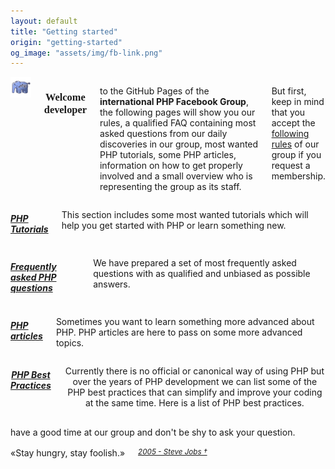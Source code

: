 ```yaml
---
layout: default
title: "Getting started"
origin: "getting-started"
og_image: "assets/img/fb-link.png"
---
```

<div class="row">
    <div class="large-12 columns" style="margin-top:8px">
        <div style="text-align:center"><img src="assets/img/elephpant.png" alt="an elephant, trust me."></div>
        <h3 style="font-family:Audiowide;text-align:center">Welcome developer</h3>
        <p>to the GitHub Pages of the <strong>international PHP Facebook Group</strong>,
        the following pages will show you our rules, a qualified FAQ containing
        most asked questions from our daily discoveries in our group, most wanted PHP
        tutorials, some PHP articles, information on how to get properly involved and a small
        overview who is representing the group as its staff.</p>
        <p>But first, keep in mind that you accept the <a href="rules.html">following rules</a> of our group if you request a membership.</p>
    </div>
</div>

<div class="row">
    <div class="large-4 columns">
        <h5><a href="/tutorials"><i class="fa fa-circle-thin"></i> PHP Tutorials</a></h5>
        <p>This section includes some most wanted tutorials which will help you get started with PHP or learn something new.</p>
    </div>
    <div class="large-4 columns">
        <h5><a href="/faq"><i class="fa fa-circle-thin"></i> Frequently asked PHP questions</a></h5>
        <p>We have prepared a set of most frequently asked questions with as qualified and unbiased as possible answers.</p>
    </div>
    <div class="large-4 columns">
        <h5><a href="/articles"><i class="fa fa-circle-thin"></i> PHP articles</a></h5>
        <p>Sometimes you want to learn something more advanced about PHP. PHP articles are here to pass on some more advanced topics.</p>
    </div>
</div>

<div class="row">
    <div class="large-12 columns" style="text-align:center;">
        <h5><a href="/php-best-practices"><i class="fa fa-circle-thin"></i> PHP Best Practices</a></h5>
        <p>Currently there is no official or canonical way of using PHP but over the years of PHP development we can list some of the PHP best practices that can simplify and improve your coding at the same time. Here is a list of PHP best practices.</p>
    </div>
</div>

<div class="row">
    <div class="large-12 columns" style="margin-top:16px; margin-bottom:16px; text-align:center;">
        have a good time at our group and don't be shy to ask your question.
    </div>
</div>
<div class="row">
    <div class="large-12 columns" style="margin-top:16px; margin-bottom:20px; text-align:center;">
        &laquo;Stay hungry, stay foolish.&raquo; <small><cite><a href="http://news.stanford.edu/news/2005/june15/jobs-061505.html">2005 - Steve Jobs &dagger;</a></cite></small>
    </div>
</div>
